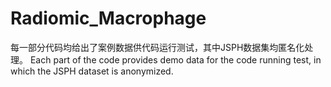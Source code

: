 # Radiomic_Macrophage

每一部分代码均给出了案例数据供代码运行测试，其中JSPH数据集均匿名化处理。
Each part of the code provides demo data for the code running test, in which the JSPH dataset is anonymized.
